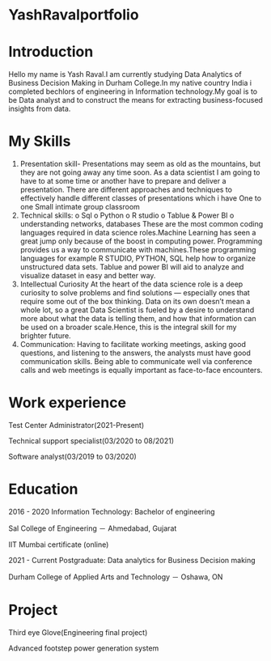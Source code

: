 # YashRavalportfolio
# Introduction
Hello my name is Yash Raval.I am currently studying Data Analytics of Business Decision Making in Durham College.In my native country India i completed bechlors of engineering in Information technology.My goal is to be Data analyst and to construct the means for extracting business-focused insights from data.
# My Skills
1.	Presentation skill-	Presentations may seem as old as the mountains, but they are not going away any time soon. As a data scientist I am going to have to at some time or another have to prepare and deliver a presentation.	There are different approaches and techniques to effectively handle different classes of presentations which i have 
One to one
Small intimate group
classroom
2. Technical skills:
o	Sql
o	Python
o	R studio
o	Tablue & Power BI 
o	understanding networks, databases
These are the most common coding languages required in data science roles.Machine Learning has seen a great jump only because of the boost in computing power. Programming provides us a way to communicate with machines.These programming languages for example R STUDIO, PYTHON, SQL help how to organize unstructured data sets.	Tablue and power BI will aid to analyze and visualize dataset in easy and better way.
3. Intellectual Curiosity
At the heart of the data science role is a deep curiosity to solve problems and find solutions — especially ones that require some out of the box thinking. Data on its own doesn’t mean a whole lot, so a great Data Scientist is fueled by a desire to understand more about what the data is telling them, and how that information can be used on a broader scale.Hence, this is the integral skill for my brighter future.
4. Communication: Having to facilitate working meetings, asking good questions, and listening to the answers, the analysts must have good communication skills.  Being able to communicate well via conference calls and web meetings is equally important as face-to-face encounters.
# Work experience
Test Center Administrator(2021-Present)

Technical support specialist(03/2020 to 08/2021)

Software analyst(03/2019 to 03/2020)

# Education

2016 - 2020 Information Technology: Bachelor of engineering

Sal College of Engineering － Ahmedabad, Gujarat

IIT Mumbai certificate (online)

2021 - Current Postgraduate: Data analytics for Business Decision making

Durham College of Applied Arts and Technology － Oshawa, ON

# Project

Third eye Glove(Engineering final project)

Advanced footstep power generation system





